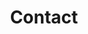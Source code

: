 ---
title: Contact
featured_image: ''
omit_header_text: true
description: We'd love to hear from you
type: page
menu:
  main: {weight: 5000}
---